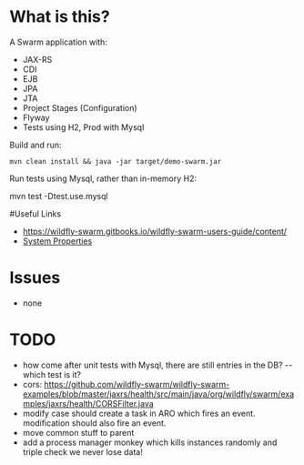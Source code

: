# What is this?

A Swarm application with:

- JAX-RS
- CDI
- EJB
- JPA
- JTA
- Project Stages (Configuration)
- Flyway
- Tests using H2, Prod with Mysql

Build and run:

    mvn clean install && java -jar target/demo-swarm.jar

Run tests using Mysql, rather than in-memory H2:

   mvn test -Dtest.use.mysql

#Useful Links

- https://wildfly-swarm.gitbooks.io/wildfly-swarm-users-guide/content/
- [System Properties](https://wildfly-swarm.gitbooks.io/wildfly-swarm-users-guide/content/configuration_properties.html)

# Issues

- none

# TODO

- how come after unit tests with Mysql, there are still entries in the DB?
-- which test is it?
- cors: https://github.com/wildfly-swarm/wildfly-swarm-examples/blob/master/jaxrs/health/src/main/java/org/wildfly/swarm/examples/jaxrs/health/CORSFilter.java
- modify case should create a task in ARO which fires an event. modification should also fire an event.
- move common stuff to parent
- add a process manager monkey which kills instances randomly and triple check we never lose data!
